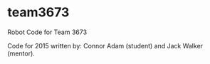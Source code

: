 # team3673
Robot Code for Team 3673

Code for 2015 written by: Connor Adam (student) and Jack Walker (mentor).
